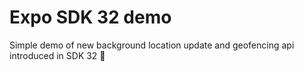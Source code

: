 # Expo SDK 32 demo

Simple demo of new background location update and geofencing api introduced in SDK 32 👏

